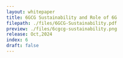 ```yaml
---
layout: whitepaper
title: 6GCG Sustainability and Role of 6G
filepath: ./files/6GCG-Sustainability.pdf
preview: ./files/6cgcg-sustainability.png
release: Oct,2024
index: 6
draft: false
---
```


